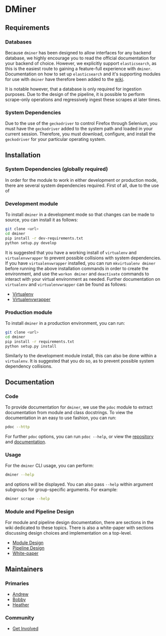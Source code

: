 DMiner
======

## Requirements
### Databases
Because `dminer` has been designed to allow interfaces for any backend database, we highly encourage you to read the official documentation for your backend of choice. However, we explicitly support `elasticsearch`, as this is the easiest route to gaining a feature-full experience with `dminer`. Documentation on how to set up `elasticsearch` and it's supporting modules for use with `dminer` have therefore been added to the [wiki]().

It is notable however, that a database is only required for ingestion purposes. Due to the design of the pipeline, it is possible to perform scrape-only operations and regressively ingest these scrapes at later times.

### System Dependencies
Due to the use of the `geckodriver` to control Firefox through Selenium, you must have the `geckodriver` added to the system path and loaded in your current session. Therefore, you must download, configure, and install the `geckodriver` for your particular operating system.







## Installation

### System Dependencies (globally required)
In order for the module to work in either development or production mode, there are several system dependencies required. First of all, due to the use of

### Development module
To install `dminer` in a development mode so that changes can be made to source, you can install it as follows:
```sh
git clone <url>
cd dminer
pip install -r dev-requirements.txt
python setup.py develop
```
It is suggested that you have a working install of `virtualenv` and `virtualenvwrapper` to prevent possible collisions with system dependencies. If you have `virtualenvwrapper` installed, you can run `mkvirtualenv dminer` before running the above installation commands in order to create the environment, and use the `workon dminer` and `deactivate` commands to interact with your virtual environment as needed. Further documentation on `virtualenv` and `virtualenvwrapper` can be found as follows:

* [Virtualenv]()
* [Virtualenvwrapper]()


### Production module
To install `dminer` in a production environment, you can run:
```sh
git clone <url>
cd dminer
pip install -r requirements.txt
python setup.py install
```
Similarly to the development module install, this can also be done within a `virtualenv`. It is suggested that you do so, as to prevent possible system dependency collisions.






## Documentation

### Code
To provide documentation for `dminer`, we use the `pdoc` module to extract documentation from module and class docstrings. To view the documentation in an easy to use fashion, you can run:
```sh
pdoc --http
```
For further `pdoc` options, you can run `pdoc --help`, or view the [repository]() and [documentation]().

### Usage
For the `dminer` CLI usage, you can perform:

```sh
dminer --help
```
and options will be displayed. You can also pass `--help` within argument subgroups for group-specific arguments. For example:
```sh
dminer scrape --help
```

### Module and Pipeline Design
For module and pipeline design documentation, there are sections in the wiki dedicated to these topics. There is also a white-paper with sections discussing design choices and implementation on a top-level.

* [Module Design]()
* [Pipeline Design]()
* [White-paper]()


## Maintainers

### Primaries
* [Andrew]()
* [Bobby]()
* [Heather]()

### Community
* [Get Involved]()
